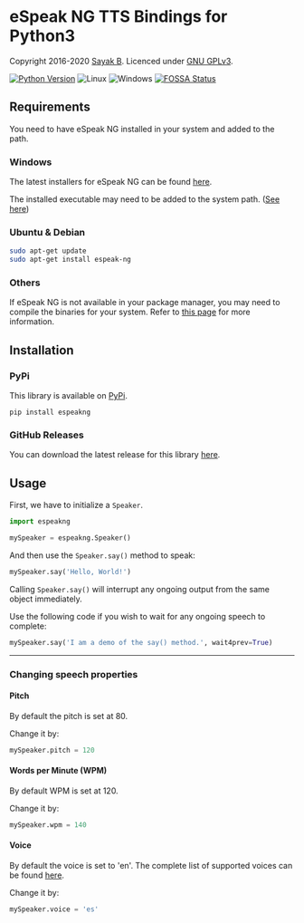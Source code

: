 # eSpeak NG TTS Bindings for Python3

Copyright 2016-2020 [Sayak B](https://sayakb.com/). Licenced under
[GNU GPLv3](https://opensource.org/licenses/GPL-3.0).

[![Python Version](https://img.shields.io/badge/Python-3-brightgreen.svg)](https://www.python.org/download/releases/3.0/)
![Linux](https://img.shields.io/badge/-Linux-brightgreen.svg)
![Windows](https://img.shields.io/badge/-Windows-brightgreen.svg)
[![FOSSA Status](https://app.fossa.com/api/projects/git%2Bgithub.com%2Fsayak-brm%2Fespeakng-python.svg?type=shield)](https://app.fossa.com/projects/git%2Bgithub.com%2Fsayak-brm%2Fespeakng-python?ref=badge_shield)

## Requirements

You need to have eSpeak NG installed in your system and added to the path.

### Windows

The latest installers for eSpeak NG can be found [here](https://github.com/espeak-ng/espeak-ng/releases/latest).

The installed executable may need to be added to the system path.
([See here](https://www.howtogeek.com/118594/how-to-edit-your-system-path-for-easy-command-line-access/))

### Ubuntu & Debian

```bash
sudo apt-get update
sudo apt-get install espeak-ng
```

### Others

If eSpeak NG is not available in your package manager, you may need to compile
the binaries for your system. Refer to
[this page](https://github.com/espeak-ng/espeak-ng/blob/master/docs/building.md)
for more information.

## Installation

### PyPi

This library is available on [PyPi](https://pypi.org/project/espeakng/).

```
pip install espeakng
```

### GitHub Releases

You can download the latest release for this library [here](https://github.com/sayak-brm/espeakng-python/releases/latest).

## Usage

First, we have to initialize a `Speaker`.

```python
import espeakng

mySpeaker = espeakng.Speaker()
```

And then use the `Speaker.say()` method to speak:

```python
mySpeaker.say('Hello, World!')
```

Calling `Speaker.say()` will interrupt any ongoing output from the same object
immediately.

Use the following code if you wish to wait for any ongoing speech to complete:

```python
mySpeaker.say('I am a demo of the say() method.', wait4prev=True)
```

---

### Changing speech properties

#### Pitch

By default the pitch is set at 80.

Change it by:

```python
mySpeaker.pitch = 120
```

#### Words per Minute (WPM)

By default WPM is set at 120.

Change it by:

```python
mySpeaker.wpm = 140
```

#### Voice

By default the voice is set to 'en'. The complete list of supported voices can
be found
[here](https://github.com/espeak-ng/espeak-ng/blob/master/docs/languages.md).

Change it by:

```python
mySpeaker.voice = 'es'
```
